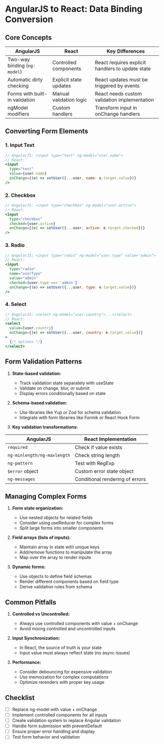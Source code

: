 # AngularJS to React: Data Binding Conversion

## Core Concepts

| AngularJS | React | Key Differences |
|-----------|-------|-----------------|
| Two-way binding (`ng-model`) | Controlled components | React requires explicit handlers to update state |
| Automatic dirty checking | Explicit state updates | React updates must be triggered by events |
| Forms with built-in validation | Manual validation logic | React needs custom validation implementation |
| ngModel modifiers | Custom handlers | Transform input in onChange handlers |

## Converting Form Elements

### 1. Input Text
```jsx
// AngularJS: <input type="text" ng-model="user.name">
// React:
<input 
  type="text"
  value={user.name}
  onChange={(e) => setUser({...user, name: e.target.value})}
/>
```

### 2. Checkbox
```jsx
// AngularJS: <input type="checkbox" ng-model="user.active">
// React:
<input
  type="checkbox"
  checked={user.active}
  onChange={(e) => setUser({...user, active: e.target.checked})}
/>
```

### 3. Radio
```jsx
// AngularJS: <input type="radio" ng-model="user.type" value="admin">
// React:
<input
  type="radio"
  name="userType"
  value="admin"
  checked={user.type === 'admin'}
  onChange={(e) => setUser({...user, type: e.target.value})}
/>
```

### 4. Select
```jsx
// AngularJS: <select ng-model="user.country">...</select>
// React:
<select
  value={user.country}
  onChange={(e) => setUser({...user, country: e.target.value})}
>
  {/* options */}
</select>
```

## Form Validation Patterns

1. **State-based validation:**
   - Track validation state separately with useState
   - Validate on change, blur, or submit
   - Display errors conditionally based on state

2. **Schema-based validation:**
   - Use libraries like Yup or Zod for schema validation
   - Integrate with form libraries like Formik or React Hook Form

3. **Key validation transformations:**

| AngularJS | React Implementation |
|-----------|----------------------|
| `required` | Check if value exists |
| `ng-minlength/ng-maxlength` | Check string length |
| `ng-pattern` | Test with RegExp |
| `$error` object | Custom error state object |
| `ng-messages` | Conditional rendering of errors |

## Managing Complex Forms

1. **Form state organization:**
   - Use nested objects for related fields 
   - Consider using useReducer for complex forms
   - Split large forms into smaller components

2. **Field arrays (lists of inputs):**
   - Maintain array in state with unique keys
   - Add/remove functions to manipulate the array
   - Map over the array to render inputs

3. **Dynamic forms:**
   - Use objects to define field schemas
   - Render different components based on field type
   - Derive validation rules from schema

## Common Pitfalls

1. **Controlled vs Uncontrolled:**
   - Always use controlled components with value + onChange
   - Avoid mixing controlled and uncontrolled inputs

2. **Input Synchronization:**
   - In React, the source of truth is your state
   - Input value must always reflect state (no async issues)

3. **Performance:**
   - Consider debouncing for expensive validation
   - Use memoization for complex computations
   - Optimize rerenders with proper key usage

## Checklist

- [ ] Replace ng-model with value + onChange
- [ ] Implement controlled components for all inputs
- [ ] Create validation system to replace Angular validation
- [ ] Handle form submission with preventDefault
- [ ] Ensure proper error handling and display
- [ ] Test form behavior and validation